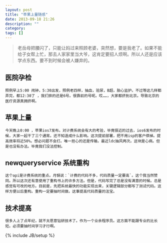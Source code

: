 ```yaml
---
layout: post
title: "苹果上量随感"
date: 2013-09-18 21:26
description: ""
category: 
tags: []
---
```

> 老岳母把腰闪了，只能让妈过来照顾老婆，突然想，要是我老了。如果不能给子女帮上忙，那去人家家里当大爷，这肯定要招人烦啊。所以人还是应该学点东西。要不到时候会被人嫌弃的。

## 医院孕检
	照例早上5:00 闹钟，5:30出发，照例老四样，抽血，验尿，B超，胎心监护。不过等这几样都弄完，都12:30了 ，我们排的还是6号。很靠前的号呢。哎……，大家都挤到北京。导致北京的医疗资源真拥挤啊。
## 苹果上量
	今天晚上0:00 ，苹果ios7发布。对计费系统会有大的考验，毕竟很近的过去，ios6发布的时候，大家一起干了三个通宵。还不知造成什么影响。这次提前部署，把不用isp的客户停掉。提高效率将近50%。想必问题不会打。唯一担心的还是传输。最近ldc抽风两次。这块是心病。但是也没有办法。毕竟我们没法控制。
## newqueryservice 系统重构
	这个api是计费系统的重点。月锅说：`计费的代码不多，代码质量一定要高`。这个我当然赞同。所以这次还有意使用了重构书上的许多方法。但是，代码写完了总是没有满意的时候。总是感觉有可改的地方。目前是，先把系统最快的功能实现出来，关键逻辑部分都写了测试代码。这样方便以后重构。重构一定要抽时间做。这事提高代码质量的法宝。
## 技术提高
	很多人上了点年纪，就不太愿意钻研技术了。作为一个业余程序员。这方面不能跟专业的比长短。必须要抽时间学习才行啊。

{% include JB/setup %}
